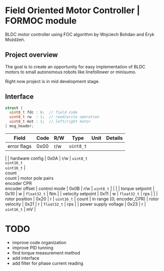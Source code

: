 # Field Oriented Motor Controller | FORMOC module
BLDC motor controller using FOC algorithm by Wojciech Bohdan and Eryk Możdżeń.

## Project overview
The goal is to create an opportunity for easy implementation of BLDC motors to small autonomous robots like linefollower or minisumo.

Right now project is in mid development stage.

## Interface

```c
struct {
  uint8_t fdc : 6;  // field code
  uint8_t rw  : 1;  // read/write operation
  uint8_t mot : 1;  // left/right motor
} msg_header;
```

| Field                 | Code  | R/W    | Type          | Unit      | Details |
| -----                 | ----  | ---    | ----          | ----      | ------- |
| error flags           | 0x00  | r/w    | `uint8_t`     |
|
| hardware config          | 0x0A  | r/w    | `uint8_t` <br> `uint16_t` <br> `uint16_t` | <br> count <br> count         | motor pole pairs <br> encoder CPR <br> encoder offset
| control mode          | 0x0B | r/w    | `uint8_t`     |           |
|
| torque setpoint       | 0x10 | w      | `float32_t`   | Nm        |
| velocity setpoint     | 0x11 | w      | `float32_t`   | rps       |
|
| rotor position        | 0x20 | r      | `uint16_t`    | count     | in range [0; encoder_CPR)
| rotor velocity        | 0x21 | r      | `float32_t`   | rps       |
| power supply voltage  | 0x23  | r     | `uint16_t`    | mV        |

# TODO
- improve code organization
- improve PID tunning
- find torque measurement method
- add interface
- add filter for phase current reading